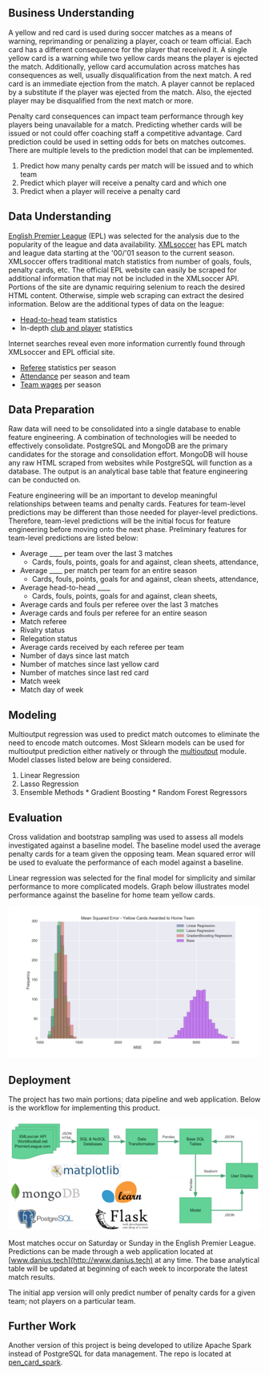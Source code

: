 ## Business Understanding

  A yellow and red card is used during soccer matches as a means of warning, reprimanding or penalizing a player, coach or team official. Each card has a different consequence for the player that received it. A single yellow card is a warning while two yellow cards means the player is ejected the match. Additionally, yellow card accumulation across matches has consequences as well, usually disqualification from the next match. A red card is an immediate ejection from the match. A player cannot be replaced by a substitute if the player was ejected from the match. Also, the ejected player may be disqualified from the next match or more.

  Penalty card consequences can impact team performance through key players being unavailable for a match. Predicting whether cards will be issued or not could offer coaching staff a competitive advantage. Card prediction could be used in setting odds for bets on matches outcomes. There are multiple levels to the prediction model that can be implemented.
  1. Predict how many penalty cards per match will be issued and to which team
  2. Predict which player will receive a penalty card and which one
  3. Predict when a player will receive a penalty card

## Data Understanding

[English Premier League](https://www.premierleague.com/) (EPL) was selected for the analysis due to the popularity of the league and data availability. [XMLsoccer](http://xmlsoccer.com/) has EPL match and league data starting at the '00/'01 season to the current season. XMLsoccer offers traditional match statistics from number of goals, fouls, penalty cards, etc. The official EPL website can easily be scraped for additional information that may not be included in the XMLsoccer API. Portions of the site are dynamic requiring selenium to reach the desired HTML content. Otherwise, simple web scraping can extract the desired information. Below are the additional types of data on the league:
* [Head-to-head](https://www.premierleague.com/stats/head-to-head) team statistics
* In-depth [club and player](https://www.premierleague.com/clubs/12/Manchester-United/stats) statistics

Internet searches reveal even more information currently found through XMLsoccer and EPL official site.
* [Referee](http://www.worldfootball.net/referees/eng-premier-league-2000-2001/1/) statistics per season
* [Attendance](http://www.worldfootball.net/attendance/eng-premier-league-2000-2001/1/) per season and team
* [Team wages](https://docs.google.com/spreadsheets/d/1TA-8JcPKP9J4uSIv_yQY9olClw5X5J2yoy7OEjtgqX8/edit#gid=0) per season

## Data Preparation

Raw data will need to be consolidated into a single database to enable feature engineering. A combination of technologies will be needed to effectively consolidate. PostgreSQL and MongoDB are the primary candidates for the storage and consolidation effort. MongoDB will house any raw HTML scraped from websites while PostgreSQL will function as a database. The output is an analytical base table that feature engineering can be conducted on.

Feature engineering will be an important to develop meaningful relationships between teams and penalty cards. Features for team-level predictions may be different than those needed for player-level predictions. Therefore, team-level predictions will be the initial focus for feature engineering before moving onto the next phase. Preliminary features for team-level predictions are listed below:

  * Average ____ per team over the last 3 matches
    * Cards, fouls, points, goals for and against, clean sheets, attendance,  
  * Average ____ per match per team for an entire season
    * Cards, fouls, points, goals for and against, clean sheets, attendance,
  * Average head-to-head ____
    * Cards, fouls, points, goals for and against, clean sheets,
  * Average cards and fouls per referee over the last 3 matches
  * Average cards and fouls per referee for an entire season
  * Match referee
  * Rivalry status
  * Relegation status
  * Average cards received by each referee per team
  * Number of days since last match
  * Number of matches since last yellow card
  * Number of matches since last red card
  * Match week
  * Match day of week

## Modeling

Multioutput regression was used to predict match outcomes to eliminate the need to encode match outcomes. Most Sklearn models can be used for multioutput prediction either natively or through the [multioutput](http://scikit-learn.org/stable/modules/classes.html#module-sklearn.multioutput) module. Model classes listed below are being considered.

  1. Linear Regression
  2. Lasso Regression
  3. Ensemble Methods
    * Gradient Boosting
    * Random Forest Regressors

## Evaluation

Cross validation and bootstrap sampling was used to assess all models investigated against a baseline model. The baseline model used the average penalty cards for a team given the opposing team. Mean squared error will be used to evaluate the performance of each model against a baseline.

Linear regression was selected for the final model for simplicity and similar performance to more complicated models. Graph below illustrates model performance against the baseline for home team yellow cards.

![Model Comparison](https://github.com/silkaitis/penalty_card_pred/blob/master/img/Model%20Comparison.png?raw=true)

## Deployment

The project has two main portions; data pipeline and web application. Below is the workflow for implementing this product.

![img](https://github.com/silkaitis/penalty_card_pred/blob/master/img/project_workflow.png?raw=true)

Most matches occur on Saturday or Sunday in the English Premier League. Predictions can be made through a web application located at [www.danius.tech](http://www.danius.tech) at any time. The base analytical table will be updated at beginning of each week to incorporate the latest match results.

The initial app version will only predict number of penalty cards for a given team; not players on a particular team.

## Further Work

Another version of this project is being developed to utilize Apache Spark instead of PostgreSQL for data management. The repo is located at [pen_card_spark](https://github.com/silkaitis/pen_card_spark).
